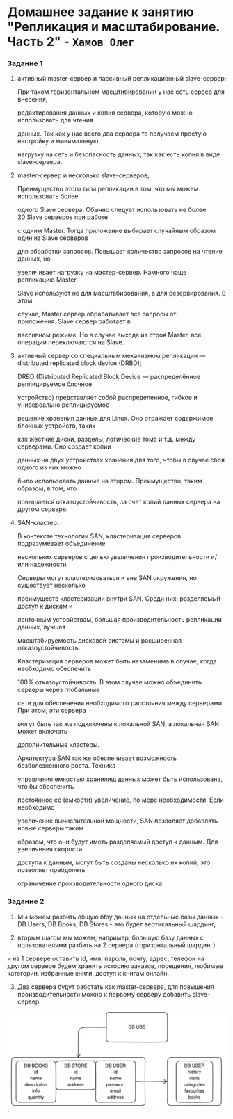 # Домашнее задание к занятию "Репликация и масштабирование. Часть 2" - `Хамов Олег`

### Задание 1

1. активный master-сервер и пассивный репликационный slave-сервер;

    При таком горизонтальном масштибировании у нас есть сервер для внесения,

    редактирования данных и копия сервера, которую можно использовать для чтения

    данных. Так как у нас всего два сервера то получаем простую настройку и минимальную

    нагрузку на сеть и безопасность данных, так как есть копия в виде slave-сервера.

2. master-сервер и несколько slave-серверов;

    Преимущество этого типа репликации в том, что мы можем использовать более

    одного Slave сервера. Обычно следует использовать не более 20 Slave серверов при работе

    с одним Master. Тогда приложение выбирает случайным образом один из Slave серверов

    для обработки запросов. Повышает количество запросов на чтение данных, но

    увеличивает нагрузку на мастер-сервер. Намного чаще репликацию Master-

    Slave используют не для масштабирования, а для резервирования. В этом

    случае, Master сервер обрабатывает все запросы от приложения. Slave сервер работает в

    пассивном режиме. Но в случае выхода из строя Master, все операции переключаются на Slave.

3. активный сервер со специальным механизмом репликации — distributed replicated block device (DRBD);

    DRBD (Distributed Replicated Block Device — распределённое реплицируемое блочное

    устройство) представляет собой распределенное, гибкое и универсально реплицируемое

    решение хранения данных для Linux. Оно отражает содержимое блочных устройств, таких

    как жесткие диски, разделы, логические тома и т.д. между серверами. Оно создает копии

    данных на двух устройствах хранения для того, чтобы в случае сбоя одного из них можно

    было использовать данные на втором. Преимущество, таким образом, в том, что

    повышается отказоустойчивость, за счет копий данных сервера на другом сервере.

4. SAN-кластер.

    В контексте технологии SAN, кластеризация серверов подразумевает объединение

    нескольких серверов с целью увеличения производительности и/или надежности.

    Серверы могут кластеризоваться и вне SAN окружения, но существует несколько

    преимуществ кластеризации внутри SAN. Среди них: разделяемый доступ к дискам и

    ленточным устройствам, большая производительность репликации данных, лучшая

    масштабируемость дисковой системы и расширенная отказоустойчивость.

    Кластеризация серверов может быть незаменима в случае, когда необходимо обеспечить

    100% отказоустойчивость. В этом случае можно объединить серверы через глобальные

    сети для обеспечения необходимого расстояния между серверами. При этом, эти сервера

    могут быть так же подключены к локальной SAN, а локальная SAN может включать

    дополнительные кластеры.

    Архитектура SAN так же обеспечивает возможность безболезненного роста. Техника

    управления емкостью хранилищ данных может быть использована, что бы обеспечить

    постоянное ее (емкости) увеличение, по мере необходимости. Если необходимо

    увеличение вычислительной мощности, SAN позволяет добавлять новые серверы таким

    образом, что они будут иметь разделяемый доступ к данным. Для увеличения скорости

    доступа к данным, могут быть созданы несколько их копий, это позволяет преодолеть

    ограничение производительности одного диска.

### Задание 2

1) Мы можем разбить общую бfзу данных на отдельные базы данных - DB Users, DB Books, DB Stores - это будет вертикальный шардинг, 

2) вторым шагом мы можем, например, большую базу данных с пользователями разбить на 2 сервера (горизонтальный шардинг)

и на 1 сервере оставить id, имя, пароль, почту, адрес, телефон на другом сервере будем хранить историю заказов, посещения, любимые категории, избранные книги, доступ к книгам онлайн.

3) Два сервера будут работать как master-сервера, для повышения производительности можно к первому серверу добавить slave-сервер.

![block-shema.png](https://github.com/oleghamov/Replik-Mashtab.2-12-07-16-11-23-hw-/blob/master/block-shema.png)`


